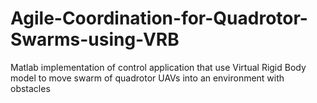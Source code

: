 # Agile-Coordination-for-Quadrotor-Swarms-using-VRB
Matlab implementation of control application that use Virtual Rigid Body model to move swarm of quadrotor UAVs into an environment with obstacles
